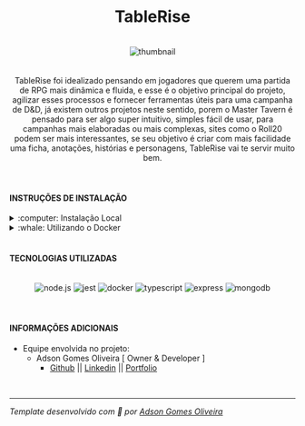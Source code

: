 <div align="center"><h1>TableRise</h1></div>
<br />
<div align="center"><img src="" alt="thumbnail" /></div>
<br />
<br />
<div align="center">
TableRise foi idealizado pensando em jogadores que querem uma partida de RPG mais dinâmica e fluida,
e esse é o objetivo principal do projeto, agilizar esses processos e fornecer ferramentas úteis para uma campanha de
D&D, já existem outros projetos neste sentido, porem o Master Tavern é pensado para ser algo
super intuitivo, simples fácil de usar, para campanhas mais elaboradas ou mais complexas, sites
como o Roll20 podem ser mais interessantes, se seu objetivo é criar com mais facilidade uma ficha,
anotações, histórias e personagens, TableRise vai te servir muito bem.
</div>
<br />
<br />
<h4>INSTRUÇÕES DE INSTALAÇÃO</h4>
<details>
<summary>:computer: Instalação Local</summary>
<br>

> Clone este repositório `git clone git@github.com:Adson-Gomes-Oliveira/taverna-do-mestre-backend.git`

> Entre na pasta **taverna-do-mestre-backend**, e execute `npm install`

> **! Importante:** Os comandos abaixo exigem que o banco de dados esteja configurado corretamente, consulte o env.example.txt
>
> para saber as variaveis que precisa fornecer para o backend funcionar.

> Para popular o banco execute na raiz do projeto `npm run seed:db`

> Para subir o servidor: `npm run dev`

> Acesse *localhost:3001/api-docs* para utilizar o swagger da API

> Aproveite ! 😄

</details>
<details>
<summary>:whale: Utilizando o Docker</summary>
<br>

> Clone este repositório `git clone git@github.com:Adson-Gomes-Oliveira/master-tavern.git`

> Execute `docker-compose up -d --build` e seu ambiente estará pronto para utilizar.

> Acesse *localhost:3001/api-docs* para utilizar o swagger da API

> Aproveite ! 😄

</details>
<br />
<h4>TECNOLOGIAS UTILIZADAS</h4>
<br />
<div align="center">
<img src="https://img.shields.io/badge/node.js-6DA55F?style=for-the-badge&logo=node.js&logoColor=white" alt="node.js" />
<img src="https://img.shields.io/badge/-jest-%23C21325?style=for-the-badge&logo=jest&logoColor=white" alt="jest" />
<img src="https://img.shields.io/badge/docker-%230db7ed.svg?style=for-the-badge&logo=docker&logoColor=white" alt="docker" />
<img src="https://img.shields.io/badge/typescript-%23007ACC.svg?style=for-the-badge&logo=typescript&logoColor=white" alt="typescript" />
<img src="https://img.shields.io/badge/express.js-%23404d59.svg?style=for-the-badge&logo=express&logoColor=%2361DAFB" alt="express" />
<img src="https://img.shields.io/badge/MongoDB-%234ea94b.svg?style=for-the-badge&logo=mongodb&logoColor=white" alt="mongodb" />
</div>
<br />

<br />

<h4>INFORMAÇÕES ADICIONAIS</h4>

- Equipe envolvida no projeto:
  - Adson Gomes Oliveira [ Owner & Developer ]
    - [Github](https://github.com/Adson-Gomes-Oliveira) || [Linkedin](https://www.linkedin.com/in/adson-gomes-oliveira/) || [Portfolio](https://devago.com.br)

<br />

---

*Template desenvolvido com :white_heart: por <a href="https://github.com/Adson-Gomes-Oliveira">Adson Gomes Oliveira</a>*
